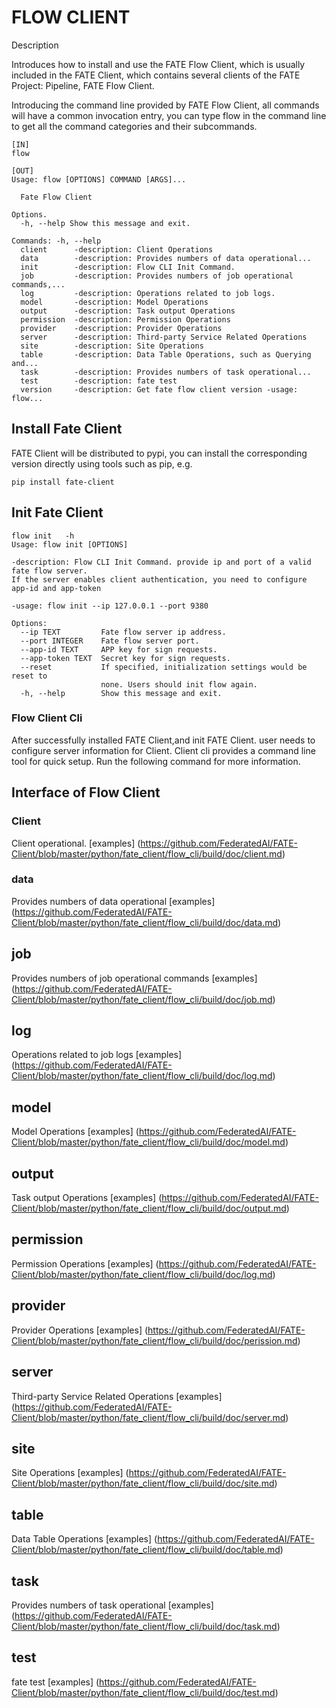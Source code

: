 # FLOW CLIENT 

Description

Introduces how to install and use the FATE Flow Client, which is usually
included in the FATE Client, which contains several clients of the FATE 
Project: Pipeline, FATE Flow Client.

Introducing the command line provided by FATE Flow Client, all commands will
have a common invocation entry, you can type flow in the command line to get all
the command categories and their subcommands.

    [IN]
    flow

    [OUT]
    Usage: flow [OPTIONS] COMMAND [ARGS]...

      Fate Flow Client

    Options.
      -h, --help Show this message and exit.

    Commands: -h, --help
      client      -description: Client Operations
      data        -description: Provides numbers of data operational...
      init        -description: Flow CLI Init Command.
      job         -description: Provides numbers of job operational commands,...
      log         -description: Operations related to job logs.
      model       -description: Model Operations
      output      -description: Task output Operations
      permission  -description: Permission Operations
      provider    -description: Provider Operations
      server      -description: Third-party Service Related Operations
      site        -description: Site Operations
      table       -description: Data Table Operations, such as Querying and...
      task        -description: Provides numbers of task operational...
      test        -description: fate test
      version     -description: Get fate flow client version -usage: flow...


## Install Fate Client
FATE Client will be distributed to pypi, you can install the corresponding version directly
using tools such as pip, e.g.

    pip install fate-client

## Init Fate Client

    flow init   -h 
    Usage: flow init [OPTIONS]

    -description: Flow CLI Init Command. provide ip and port of a valid fate flow server.
    If the server enables client authentication, you need to configure app-id and app-token
      
    -usage: flow init --ip 127.0.0.1 --port 9380
    
    Options:
      --ip TEXT         Fate flow server ip address.
      --port INTEGER    Fate flow server port.
      --app-id TEXT     APP key for sign requests.
      --app-token TEXT  Secret key for sign requests.
      --reset           If specified, initialization settings would be reset to
                        none. Users should init flow again.
      -h, --help        Show this message and exit.


### Flow Client Cli

After successfully installed FATE Client,and init FATE Client. user needs to configure server
information for Client. Client cli provides a command
line tool for quick setup. Run the following command for more
information.


## Interface of Flow Client 

### Client
Client operational.
[examples] (https://github.com/FederatedAI/FATE-Client/blob/master/python/fate_client/flow_cli/build/doc/client.md)


### data
Provides numbers of data operational
[examples] (https://github.com/FederatedAI/FATE-Client/blob/master/python/fate_client/flow_cli/build/doc/data.md)


## job
Provides numbers of job operational commands
[examples] (https://github.com/FederatedAI/FATE-Client/blob/master/python/fate_client/flow_cli/build/doc/job.md)

## log
Operations related to job logs
[examples] (https://github.com/FederatedAI/FATE-Client/blob/master/python/fate_client/flow_cli/build/doc/log.md)

## model
Model Operations
[examples] (https://github.com/FederatedAI/FATE-Client/blob/master/python/fate_client/flow_cli/build/doc/model.md)

## output
Task output Operations
[examples] (https://github.com/FederatedAI/FATE-Client/blob/master/python/fate_client/flow_cli/build/doc/output.md)

## permission
Permission Operations
[examples] (https://github.com/FederatedAI/FATE-Client/blob/master/python/fate_client/flow_cli/build/doc/log.md)

## provider
Provider Operations
[examples] (https://github.com/FederatedAI/FATE-Client/blob/master/python/fate_client/flow_cli/build/doc/perission.md)

## server
Third-party Service Related Operations
[examples] (https://github.com/FederatedAI/FATE-Client/blob/master/python/fate_client/flow_cli/build/doc/server.md)

## site
Site Operations
[examples] (https://github.com/FederatedAI/FATE-Client/blob/master/python/fate_client/flow_cli/build/doc/site.md)

## table
Data Table Operations
[examples] (https://github.com/FederatedAI/FATE-Client/blob/master/python/fate_client/flow_cli/build/doc/table.md)

## task
Provides numbers of task operational
[examples] (https://github.com/FederatedAI/FATE-Client/blob/master/python/fate_client/flow_cli/build/doc/task.md)

## test
fate test
[examples] (https://github.com/FederatedAI/FATE-Client/blob/master/python/fate_client/flow_cli/build/doc/test.md)







